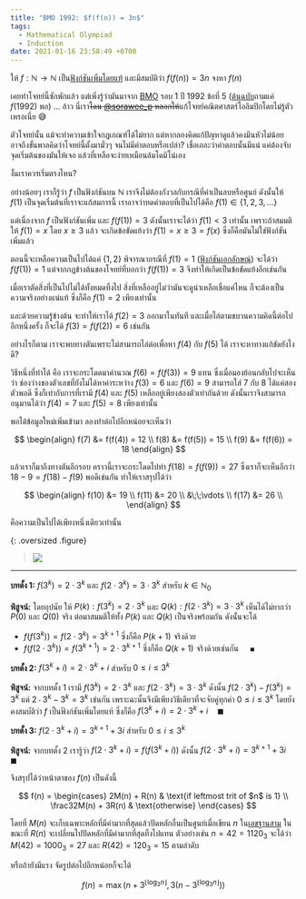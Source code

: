 ```yaml
---
title: "BMO 1992: $f(f(n)) = 3n$"
tags:
  - Mathematical Olympiad
  - Induction
date: 2021-01-16 23:58:49 +0700
---
```


ให้ $f: \mathbb{N} \to \mathbb{N}$ เป็น[ฟังก์ชันเพิ่มโดยแท้][strictly increasing] และมีสมบัติว่า $f(f(n)) = 3n$ จงหา $f(n)$

เคยทำโจทย์นี้ซักพักแล้ว แต่เพิ่งรู้ว่ามันมาจาก [BMO][] รอบ 1 ปี 1992 ข้อที่ 5 ([ต้นฉบับ][problem statement]ถามแค่ $f(1992)$ พอ) ... อ้าว นี่เรา~~โดน [@sorawee_p][] หลอกให้~~แก้โจทย์คณิตศาสตร์โอลิมปิกโดยไม่รู้ตัวเหรอเนี่ย 😅

ตัวโจทย์นั้น แม้จะทำความเข้าใจกฎเกณฑ์ได้ไม่ยาก แต่หากลองคิดแก้ปัญหาดูแล้วคงมึนหัวไม่น้อย อาจถึงขั้นพาลคิดว่าโจทย์นี้ตั้งมามั่วๆ จนไม่มีคำตอบหรือเปล่า? เชื่อเถอะว่าคำตอบนั้นมีแน่ แค่ต้องจับจุดเริ่มต้นของมันให้เจอ แล้วที่เหลือจะง่ายเหมือนล้มโดมิโน่เอง

งั้นเราควรเริ่มตรงไหน?

อย่างน้อยๆ เราก็รู้ว่า $f$ เป็นฟังก์ชันบน $\mathbb{N}$ เราจึงไม่ต้องกังวลกับกรณีที่ค่าเป็นลบหรือศูนย์ ดังนั้นให้ $f(1)$ เป็นจุดเริ่มต้นที่เราจะแก้สมการนี้ เราอาจว่าทดคำตอบที่เป็นไปได้คือ $f(1) \in \lbrace1,2,3,\dots\rbrace$

แต่เนื่องจาก $f$ เป็นฟังก์ชันเพิ่ม และ $f(f(1))=3$ ดังนั้นเราจะได้ว่า $f(1)\lt3$ เท่านั้น เพราะถ้าสมมติให้ $f(1)=x$ โดย $x\ge3$ แล้ว จะเกิดข้อขัดแย้งว่า $f(1)=x\ge3=f(x)$ ซึ่งก็คือมันไม่ใช่ฟังก์ชันเพิ่มแล้ว

ตอนนี้จะเหลือความเป็นไปได้แค่ $\lbrace1,2\rbrace$ พิจารณากรณีที่ $f(1)=1$ ([ฟังก์ชันเอกลักษณ์][identity function]) จะได้ว่า $f(f(1))=1$ แต่จากกฎข้างต้นของโจทย์ที่บอกว่า $f(f(1))=3$ จึงทำให้เกิดเป็นข้อขัดแย้งอีกเช่นกัน

เมื่อเราตัดสิ่งที่เป็นไปไม่ได้ทั้งหมดทิ้งไป สิ่งที่เหลืออยู่ไม่ว่ามันจะดูน่าเหลือเชื่อแค่ไหน ก็จะต้องเป็นความจริงอย่างแน่แท้ ซึ่งก็คือ $f(1)=2$ เพียงเท่านั้น

และด้วยความรู้ข้างต้น จะทำให้เราได้ $f(2)=3$ ออกมาในทันที และเมื่อไล่ตามขบวนความคิดนี้ต่อไปอีกหนึ่งครั้ง ก็จะได้ $f(3)=f(f(2))=6$ เช่นกัน

อย่างไรก็ตาม เราจะพบทางตันเพราะไม่สามารถไล่ต่อเพื่อหา $f(4)$ กับ $f(5)$ ได้ เราจะหาทางแก้ขัดยังไงดี?

วิธีหนึ่งที่ทำได้ คือ เราจะกระโดดมาคำนวณ $f(6)=f(f(3))=9$ แทน ซึ่งเมื่อมองย้อนกลับไปจะเห็นว่า ช่องว่างของตัวเลขที่ยังไม่ได้หาค่าระหว่าง $f(3)=6$ และ $f(6)=9$ สามารถใส่ $7$ กับ $8$ ได้แค่สองตัวพอดี ซึ่งก็เท่ากับการที่เรามี $f(4)$ และ $f(5)$ เหลืออยู่เพียงสองตัวเท่ากันด้วย ดังนั้นเราจึงสามารถอนุมานได้ว่า $f(4)=7$ และ $f(5)=8$ เพียงเท่านั้น

พอได้ข้อมูลใหม่เพิ่มเข้ามา ลองทำต่อไปอีกหน่อยจะเห็นว่า

$$
\begin{align}
f(7) &= f(f(4)) = 12 \\
f(8) &= f(f(5)) = 15 \\
f(9) &= f(f(6)) = 18
\end{align}
$$

แล้วเราก็มาถึงทางตันอีกรอบ คราวนี้เราจะกระโดดไปทำ $f(18)=f(f(9))=27$ ซึ่งเราก็จะเห็นอีกว่า $18-9=f(18)-f(9)$ พอดีเช่นกัน ทำให้เราสรุปได้ว่า

$$
\begin{align}
f(10) &= 19 \\
f(11) &= 20 \\
      &\;\;\vdots \\
f(17) &= 26 \\
\end{align}
$$

คือความเป็นไปได้เพียงหนึ่งเดียวเท่านั้น

{: .oversized .figure}
>![](/images/algorithm/misc/ffn-eq-3n.png)

---

**บทตั้ง&nbsp;1:** $f(3^k) = 2\cdot3^k$ และ $f(2\cdot3^k) = 3\cdot3^k$ สำหรับ $k \in \mathbb{N}_0$

**พิสูจน์:** โดยอุปนัย ให้ $P(k): f(3^k) = 2\cdot3^k$ และ $Q(k): f(2\cdot3^k) = 3\cdot3^k$ เห็นได้ไม่ยากว่า $P(0)$ และ $Q(0)$ จริง ต่อมาสมมติให้ทั้ง $P(k)$ และ $Q(k)$ เป็นจริงพร้อมกัน ดังนั้นจะได้

- $f(f(3^k)) = f(2\cdot3^k) = 3^{k+1}$ ซึ่งก็คือ $P(k+1)$ จริงด้วย
- $f(f(2\cdot3^k)) = f(3^{k+1}) = 2\cdot3^{k+1}$ ซึ่งก็คือ $Q(k+1)$ จริงด้วยเช่นกัน $\quad\blacksquare$

**บทตั้ง&nbsp;2:** $f(3^k+i) = 2\cdot3^k + i$ สำหรับ $0 \le i \le 3^k$

**พิสูจน์:** จากบทตั้ง&nbsp;1 เรามี $f(3^k) = 2\cdot3^k$ และ $f(2\cdot3^k) = 3\cdot3^k$ ดังนั้น $f(2\cdot3^k) - f(3^k) = 3^k$ แต่ $2\cdot3^k - 3^k = 3^k$ เช่นกัน เพราะฉะนั้นจึงมีเพียงวิธีเดียวที่จะจับคู่ทุกค่า $0 \le i \le 3^k$ โดยยังคงสมบัติว่า $f$ เป็นฟังก์ชันเพิ่มโดยแท้ ซึ่งก็คือ $f(3^k+i) = 2\cdot3^k+i \quad\blacksquare$

**บทตั้ง&nbsp;3:** $f(2\cdot3^k+i) = 3^{k+1}+3i$ สำหรับ $0 \le i \le 3^k$

**พิสูจน์:** จากบทตั้ง&nbsp;2 เรารู้ว่า $f(2\cdot3^k+i) = f(f(3^k+i))$ ดังนั้น $f(2\cdot3^k+i) = 3^{k+1}+3i \quad\blacksquare$

จึงสรุปได้ว่าหน้าตาของ $f(n)$ เป็นดังนี้

$$
f(n) = \begin{cases}
  2M(n) + R(n)        & \text{if leftmost trit of $n$ is 1} \\
  \frac32M(n) + 3R(n) & \text{otherwise}
\end{cases}
$$

โดยที่ $M(n)$ จะเก็บเฉพาะหลักที่มีค่ามากที่สุดแล้วปัดหลักอื่นเป็นศูนย์เมื่อเขียน $n$ ใน[เลขฐานสาม][ternary numeral] ในขณะที่ $R(n)$ จะเปลี่ยนไปปัดหลักที่มีค่ามากที่สุดทิ้งไปแทน ตัวอย่างเช่น $n=42=1120_3$ จะได้ว่า $M(42)=1000_3=27$ และ $R(42)=120_3=15$ ตามลำดับ

หรือถ้ายังมีแรง จัดรูปต่อไปอีกหน่อยก็จะได้

$$
f(n) = \max\left(
         n + 3^\left\lfloor\log_3n\right\rfloor,
         3(n-3^\left\lfloor\log_3n\right\rfloor)
\right)
$$






[@sorawee_p]: //twitter.com/sorawee_p

[BMO]: //en.wikipedia.org/wiki/British_Mathematical_Olympiad
[problem statement]: //bmos.ukmt.org.uk/home/bmo.shtml

[strictly increasing]: //en.wikipedia.org/wiki/Monotonic_function#Monotonicity_in_calculus_and_analysis
[identity function]: //en.wikipedia.org/wiki/Identity_function
[ternary numeral]: //en.wikipedia.org/wiki/Ternary_numeral_system

